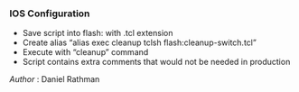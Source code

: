 ### IOS Configuration

- Save script into flash: with .tcl extension
- Create alias “alias exec cleanup tclsh flash:cleanup-switch.tcl”
- Execute with “cleanup” command
- Script contains extra comments that would not be needed in production


_Author_ : Daniel Rathman
